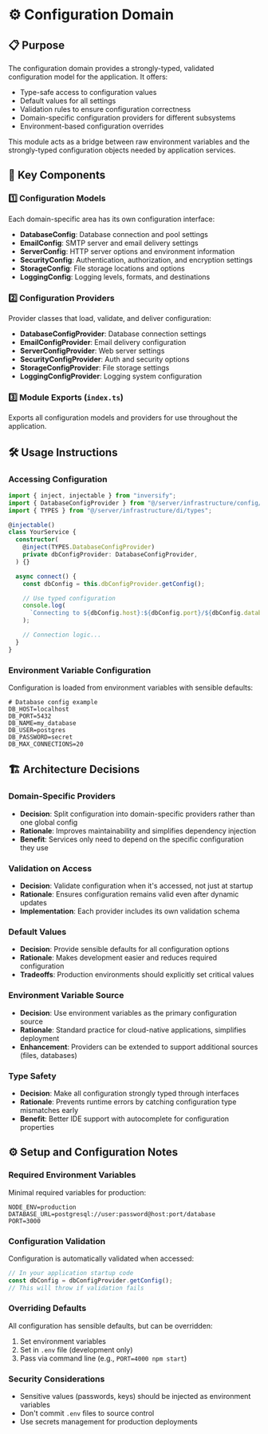 # ⚙️ Configuration Domain

## 📋 Purpose

The configuration domain provides a strongly-typed, validated configuration model for the application. It offers:

- Type-safe access to configuration values
- Default values for all settings
- Validation rules to ensure configuration correctness
- Domain-specific configuration providers for different subsystems
- Environment-based configuration overrides

This module acts as a bridge between raw environment variables and the strongly-typed configuration objects needed by application services.

## 🧩 Key Components

### 1️⃣ Configuration Models

Each domain-specific area has its own configuration interface:

- **DatabaseConfig**: Database connection and pool settings
- **EmailConfig**: SMTP server and email delivery settings
- **ServerConfig**: HTTP server options and environment information
- **SecurityConfig**: Authentication, authorization, and encryption settings
- **StorageConfig**: File storage locations and options
- **LoggingConfig**: Logging levels, formats, and destinations

### 2️⃣ Configuration Providers

Provider classes that load, validate, and deliver configuration:

- **DatabaseConfigProvider**: Database connection settings
- **EmailConfigProvider**: Email delivery configuration
- **ServerConfigProvider**: Web server settings
- **SecurityConfigProvider**: Auth and security options
- **StorageConfigProvider**: File storage settings
- **LoggingConfigProvider**: Logging system configuration

### 3️⃣ Module Exports (`index.ts`)

Exports all configuration models and providers for use throughout the application.

## 🛠️ Usage Instructions

### Accessing Configuration

```typescript
import { inject, injectable } from "inversify";
import { DatabaseConfigProvider } from "@/server/infrastructure/config/domain";
import { TYPES } from "@/server/infrastructure/di/types";

@injectable()
class YourService {
  constructor(
    @inject(TYPES.DatabaseConfigProvider)
    private dbConfigProvider: DatabaseConfigProvider,
  ) {}

  async connect() {
    const dbConfig = this.dbConfigProvider.getConfig();

    // Use typed configuration
    console.log(
      `Connecting to ${dbConfig.host}:${dbConfig.port}/${dbConfig.database}`,
    );

    // Connection logic...
  }
}
```

### Environment Variable Configuration

Configuration is loaded from environment variables with sensible defaults:

```
# Database config example
DB_HOST=localhost
DB_PORT=5432
DB_NAME=my_database
DB_USER=postgres
DB_PASSWORD=secret
DB_MAX_CONNECTIONS=20
```

## 🏗️ Architecture Decisions

### Domain-Specific Providers

- **Decision**: Split configuration into domain-specific providers rather than one global config
- **Rationale**: Improves maintainability and simplifies dependency injection
- **Benefit**: Services only need to depend on the specific configuration they use

### Validation on Access

- **Decision**: Validate configuration when it's accessed, not just at startup
- **Rationale**: Ensures configuration remains valid even after dynamic updates
- **Implementation**: Each provider includes its own validation schema

### Default Values

- **Decision**: Provide sensible defaults for all configuration options
- **Rationale**: Makes development easier and reduces required configuration
- **Tradeoffs**: Production environments should explicitly set critical values

### Environment Variable Source

- **Decision**: Use environment variables as the primary configuration source
- **Rationale**: Standard practice for cloud-native applications, simplifies deployment
- **Enhancement**: Providers can be extended to support additional sources (files, databases)

### Type Safety

- **Decision**: Make all configuration strongly typed through interfaces
- **Rationale**: Prevents runtime errors by catching configuration type mismatches early
- **Benefit**: Better IDE support with autocomplete for configuration properties

## ⚙️ Setup and Configuration Notes

### Required Environment Variables

Minimal required variables for production:

```
NODE_ENV=production
DATABASE_URL=postgresql://user:password@host:port/database
PORT=3000
```

### Configuration Validation

Configuration is automatically validated when accessed:

```typescript
// In your application startup code
const dbConfig = dbConfigProvider.getConfig();
// This will throw if validation fails
```

### Overriding Defaults

All configuration has sensible defaults, but can be overridden:

1. Set environment variables
2. Set in `.env` file (development only)
3. Pass via command line (e.g., `PORT=4000 npm start`)

### Security Considerations

- Sensitive values (passwords, keys) should be injected as environment variables
- Don't commit `.env` files to source control
- Use secrets management for production deployments
